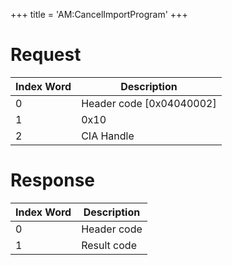 +++
title = 'AM:CancelImportProgram'
+++

# Request

| Index Word | Description                |
|------------|----------------------------|
| 0          | Header code \[0x04040002\] |
| 1          | 0x10                       |
| 2          | CIA Handle                 |

# Response

| Index Word | Description |
|------------|-------------|
| 0          | Header code |
| 1          | Result code |
